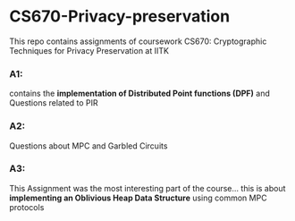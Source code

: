 # CS670-Privacy-preservation
This repo contains assignments of coursework CS670: Cryptographic Techniques for Privacy Preservation at IITK

### A1: 
contains the **implementation of Distributed Point functions (DPF)** and Questions related to PIR
### A2: 
Questions about MPC and Garbled Circuits
### A3: 
This Assignment was the most interesting part of the course... this is about **implementing an Oblivious Heap Data Structure** using common MPC protocols
